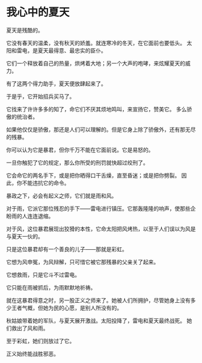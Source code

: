 # 我心中的夏天

夏天是残酷的。

它没有春天的温柔，没有秋天的娇羞。就连寒冷的冬天，在它面前也要低头。
太阳和雷电，是夏天最得意、最忠实的臣仆。

它们一个释放着自己的热量，烘烤着大地；另一个大声的咆哮，来炫耀夏天的威力。

有了这两个得力助手，夏天便放肆起来了。

于是乎，它开始招兵买马了。

它找来了许许多多的知了，命它们不厌其烦地鸣叫，来宣扬它，赞美它。
多么骄傲的统治者。

如果他仅仅是骄傲，那还是人们可以理解的。但是它身上除了骄傲外，还有那无尽的残暴。

你可以认为它是暴君，但你千万不能在它面前说。它是易怒的。

一旦你触犯了它的规定，那么你所受的刑罚就快超过绞刑了。

它会命它的两名手下，或是把你晒得口干舌燥，直至昏迷；或是把你劈裂。
因此，你不能违抗它的命令。

暴政之下，必会有起义之师，它们就是雨和风。

对于雨，它派它那位残忍的手下——雷电进行镇压。它那轰隆隆的响声，使那些企盼雨的人连连退缩。

对于风，这位暴君展现出狡猾的本性，它命太阳把风烤热，以至于人们误以为风是与夏天一伙的。

只是这位暴君却有一个善良的儿子——那就是彩虹。

它想为风申冤，为风辩解，只可惜它被它那残暴的父亲关了起来。

它想救雨，只是它斗不过雷电。

它只能在雨被抓后，为雨默默地祈祷。

就在这暴君得意之时，另一股正义之师来了。她被人们所拥护，尽管她身上没有多少王者气概，但她为民的心愿，是别人所没有的。

秋姑娘带着她的军队，与夏天展开激战。太阳投降了，雷电和夏天最终战死。
她们救出了风和雨。

至于彩虹，她们则放过了它。

正义始终能战胜邪恶。
